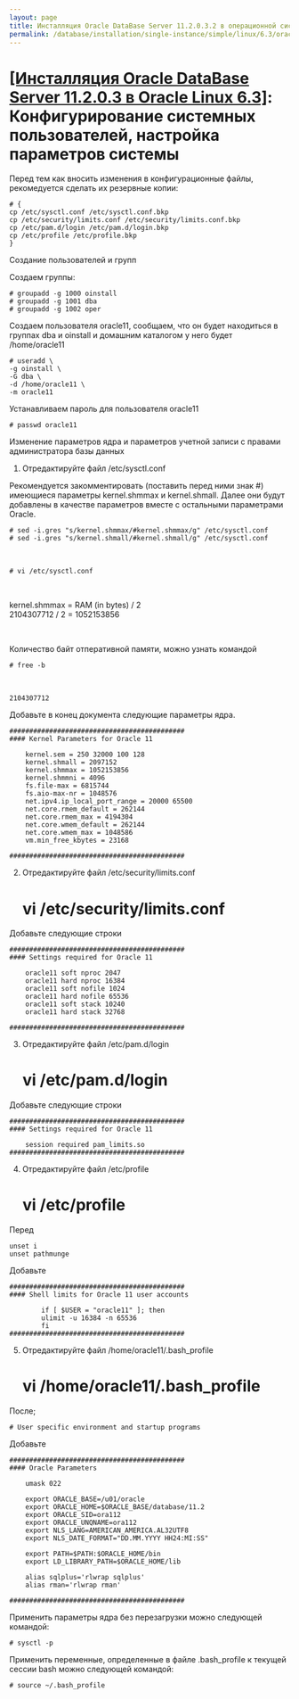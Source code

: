 ```yaml
---
layout: page
title: Инсталляция Oracle DataBase Server 11.2.0.3.2 в операционной системе Oracle Linux 6.3 x86_64
permalink: /database/installation/single-instance/simple/linux/6.3/oracle/11.2/prepare-kernel-parameters-and-user-environments/
---
```


# <a href="/database/installation/single-instance/simple/linux/6.3/oracle/11.2/">[Инсталляция Oracle DataBase Server 11.2.0.3 в Oracle Linux 6.3]</a>: Конфигурирование системных пользователей, настройка параметров системы


Перед тем как вносить изменения в конфигурационные файлы, рекомедуется сделать их резервные копии:


	# {
	cp /etc/sysctl.conf /etc/sysctl.conf.bkp
	cp /etc/security/limits.conf /etc/security/limits.conf.bkp
	cp /etc/pam.d/login /etc/pam.d/login.bkp
	cp /etc/profile /etc/profile.bkp
	}


Создание пользователей и групп


Создаем группы:

	# groupadd -g 1000 oinstall
	# groupadd -g 1001 dba
	# groupadd -g 1002 oper



Создаем пользователя oracle11, сообщаем, что он будет находиться в группах dba и oinstall и домашним каталогом у него будет /home/oracle11


	# useradd \
	-g oinstall \
	-G dba \
	-d /home/oracle11 \
	-m oracle11

Устанавливаем пароль для пользователя oracle11


	# passwd oracle11

Изменение параметров ядра и параметров учетной записи с правами администратора базы данных


1) Отредактируйте файл  /etc/sysctl.conf


Рекомендуется закомментировать (поставить перед ними знак #) имеющиеся параметры kernel.shmmax и kernel.shmall. Далее они будут добавлены в качестве параметров вместе с остальными параметрами Oracle.

	# sed -i.gres "s/kernel.shmmax/#kernel.shmmax/g" /etc/sysctl.conf
	# sed -i.gres "s/kernel.shmall/#kernel.shmall/g" /etc/sysctl.conf

<br/>

	# vi /etc/sysctl.conf

<br/>

kernel.shmmax = RAM (in bytes) / 2  
2104307712 / 2 = 1052153856



<br/>

Количество байт отперативной памяти, можно узнать командой

	# free -b

<br/>

	2104307712

Добавьте в конец документа следующие параметры ядра.


	############################################
	#### Kernel Parameters for Oracle 11

		kernel.sem = 250 32000 100 128
		kernel.shmall = 2097152
		kernel.shmmax = 1052153856
		kernel.shmmni = 4096
		fs.file-max = 6815744
		fs.aio-max-nr = 1048576
		net.ipv4.ip_local_port_range = 20000 65500
		net.core.rmem_default = 262144
		net.core.rmem_max = 4194304
		net.core.wmem_default = 262144
		net.core.wmem_max = 1048586
		vm.min_free_kbytes = 23168

	############################################


2) Отредактируйте файл  /etc/security/limits.conf

	# vi /etc/security/limits.conf

Добавьте следующие строки


	############################################
	#### Settings required for Oracle 11

		oracle11 soft nproc 2047
		oracle11 hard nproc 16384
		oracle11 soft nofile 1024
		oracle11 hard nofile 65536
		oracle11 soft stack 10240
		oracle11 hard stack 32768

	############################################


3) Отредактируйте файл  /etc/pam.d/login

	# vi /etc/pam.d/login

Добавьте следующие строки

	############################################
	#### Settings required for Oracle 11

	    session required pam_limits.so
	############################################


4) Отредактируйте файл /etc/profile

	# vi /etc/profile


Перед

	unset i
	unset pathmunge


Добавьте

	############################################
	#### Shell limits for Oracle 11 user accounts

	        if [ $USER = "oracle11" ]; then
	        ulimit -u 16384 -n 65536
	        fi
	############################################


5) Отредактируйте файл /home/oracle11/.bash_profile

	#  vi /home/oracle11/.bash_profile



После;

	# User specific environment and startup programs


Добавьте


	############################################
	#### Oracle Parameters

	    umask 022

	    export ORACLE_BASE=/u01/oracle
	    export ORACLE_HOME=$ORACLE_BASE/database/11.2
	    export ORACLE_SID=ora112
	    export ORACLE_UNQNAME=ora112
	    export NLS_LANG=AMERICAN_AMERICA.AL32UTF8
	    export NLS_DATE_FORMAT="DD.MM.YYYY HH24:MI:SS"

	    export PATH=$PATH:$ORACLE_HOME/bin
	    export LD_LIBRARY_PATH=$ORACLE_HOME/lib

		alias sqlplus='rlwrap sqlplus'
		alias rman='rlwrap rman'

	############################################



Применить параметры ядра без перезагрузки можно следующей командой:

	# sysctl -p

Применить переменные, определенные в файле .bash_profile к текущей сессии bash можно следующей командой:

	# source ~/.bash_profile

